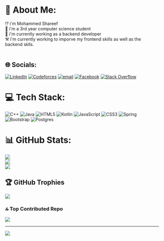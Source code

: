 # 💫 About Me:
⁉️ i'm Mohammed Shareef<br>📘 i'm a 3rd year computer science student<br>🏢 i'm currently working as a backend developer<br>⚒️ i'm currently working to imporve my frontend skills as well as the backend sklls.<br><br>


## 🌐 Socials:
[![LinkedIn](https://img.shields.io/badge/LinkedIn-blue?style=flat-square&logo=linkedin&logoColor=white)](https://www.linkedin.com/in/mmoshareef/)
[![Codeforces](https://img.shields.io/badge/Codeforces-blue?style=flat-square&labelColor=blue&logo=codeforces&logoColor=white)](https://codeforces.com/profile/mohammed_shareef)
[![email](https://img.shields.io/badge/Email-D14836?logo=gmail&logoColor=white)](mailto:mohammdshariffethi@gmail.com) 
[![Facebook](https://img.shields.io/badge/Facebook-%231877F2.svg?logo=Facebook&logoColor=white)](https://facebook.com/mhmd.alshryf.85000)  [![Stack Overflow](https://img.shields.io/badge/-Stackoverflow-FE7A16?logo=stack-overflow&logoColor=white)](https://stackoverflow.com/users/27357117) 

# 💻 Tech Stack:
![C++](https://img.shields.io/badge/c++-%2300599C.svg?style=for-the-badge&logo=c%2B%2B&logoColor=white) ![Java](https://img.shields.io/badge/java-%23ED8B00.svg?style=for-the-badge&logo=openjdk&logoColor=white) ![HTML5](https://img.shields.io/badge/html5-%23E34F26.svg?style=for-the-badge&logo=html5&logoColor=white) ![Kotlin](https://img.shields.io/badge/kotlin-%237F52FF.svg?style=for-the-badge&logo=kotlin&logoColor=white) ![JavaScript](https://img.shields.io/badge/javascript-%23323330.svg?style=for-the-badge&logo=javascript&logoColor=%23F7DF1E) ![CSS3](https://img.shields.io/badge/css3-%231572B6.svg?style=for-the-badge&logo=css3&logoColor=white) ![Spring](https://img.shields.io/badge/spring-%236DB33F.svg?style=for-the-badge&logo=spring&logoColor=white) ![Bootstrap](https://img.shields.io/badge/bootstrap-%238511FA.svg?style=for-the-badge&logo=bootstrap&logoColor=white) ![Postgres](https://img.shields.io/badge/postgres-%23316192.svg?style=for-the-badge&logo=postgresql&logoColor=white)
# 📊 GitHub Stats:
![](https://github-readme-stats.vercel.app/api?username=MMohammedShareeff&theme=tokyonight&hide_border=false&include_all_commits=false&count_private=false)<br/>
![](https://nirzak-streak-stats.vercel.app/?user=MMohammedShareeff&theme=tokyonight&hide_border=false)<br/>
![](https://github-readme-stats.vercel.app/api/top-langs/?username=MMohammedShareeff&theme=tokyonight&hide_border=false&include_all_commits=false&count_private=false&layout=compact)

## 🏆 GitHub Trophies
![](https://github-profile-trophy.vercel.app/?username=MMohammedShareeff&theme=radical&no-frame=false&no-bg=true&margin-w=4)

### 🔝 Top Contributed Repo
![](https://github-contributor-stats.vercel.app/api?username=MMohammedShareeff&limit=5&theme=dark&combine_all_yearly_contributions=true)

---
[![](https://visitcount.itsvg.in/api?id=MMohammedShareeff&icon=0&color=0)](https://visitcount.itsvg.in)

<!-- Proudly created with GPRM ( https://gprm.itsvg.in ) -->
